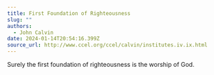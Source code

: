 ```yaml
---
title: First Foundation of Righteousness
slug: ""
authors:
  - John Calvin
date: 2024-01-14T20:54:16.399Z
source_url: http://www.ccel.org/ccel/calvin/institutes.iv.ix.html
---
```

Surely the first foundation of righteousness is the worship of God.